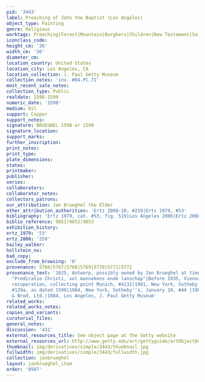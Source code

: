 ```yaml
---
pid: '3443'
label: Preaching of John the Baptist (Los Angeles)
object_type: Painting
genre: Religious
worktags: Preaching|Forest|Mountain|Burghers|Children|New Testament|Saint
iconclass_code:
height_cm: '26'
width_cm: '36'
diameter_cm:
location_country: United States
location_city: Los Angeles, CA
location_collection: J. Paul Getty Museum
collection_notes: 'inv. #84.PC.71'
most_recent_sale_notes:
collection_type: Public
realdate: 1598-1599
numeric_date: '1598'
medium: Oil
support: Copper
support_notes:
signature: BRUEGHEL 1598 or 1599
signature_location:
support_marks:
further_inscription:
print_notes:
print_type:
plate_dimensions:
states:
printmaker:
publisher:
series:
collaborators:
collaborator_notes:
collectors_patrons:
our_attribution: Jan Brueghel the Elder
other_attribution_authorities: 'Ertz 2008-10, #259|Ertz 1979, #53'
bibliography: 'Ertz 1979, cat. #53, fig. 519|Los Angeles 2006|Ertz 2008-10, cat. #259'
biblio_reference: 9851|9852|9853
exhibition_history:
ertz_1979: '53'
ertz_2008: '259'
bailey_walker:
hollstein_no:
bad_copy:
exclude_from_browsing: '0'
provenance: 5766|5767|5768|5769|5770|5771|5772
provenance_text: '1625, Antwerp, possibly owned by Jan Brueghel at time of his death:
  "Predicatie Christi, vol mannekens ende lanschap"|Before 1935, Vienna, Private Collection|1947,
  recuperation, collecting point Munich, #4132|1981, New York, Sotheby''s, June 11,
  #129a, as dated 1599|1984, New York, Sotheby''s, January 19, #44 |1984, Noortman
  & Brod, Ltd.|1984, Los Angeles, J. Paul Getty Museum'
related_works:
related_works_notes:
copies_and_variants:
curatorial_files:
general_notes:
discussion: '431'
external_resources_title: See object page at the Getty website
external_resources_url: http://www.getty.edu/art/gettyguide/artObjectDetails
thumbnail: img/derivatives/simple/3443/thumbnail.jpg
fullwidth: img/derivatives/simple/3443/fullwidth.jpg
collection: janbrueghel
layout: janbrueghel_item
order: '0507'
---
```

